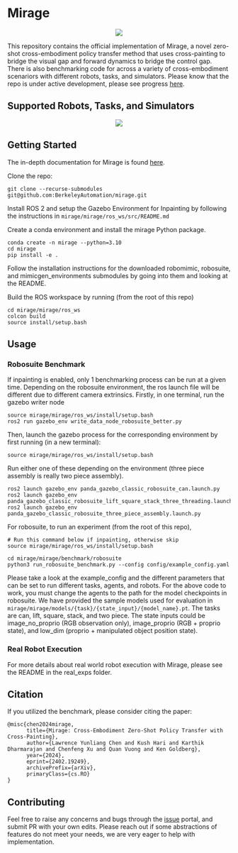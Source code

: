 # Mirage
<p align="center">
  <picture>
    <img src="https://github.com/BerkeleyAutomation/mirage/assets/52500655/3d724f08-48da-4d7d-9693-09f76dd4eefd">
  </picture>
</p>

This repository contains the official implementation of Mirage, a novel zero-shot cross-embodiment policy transfer method that uses cross-painting to bridge the visual gap and forward dynamics to bridge the control gap. There is also benchmarking code for across a variety of cross-embodiment scenariors with different robots, tasks, and simulators. Please know that the repo is under active development, please see progress [here](https://github.com/BerkeleyAutomation/mirage/issues/6). 

## Supported Robots, Tasks, and Simulators
<p align="center">
  <picture>
    <img src="https://github.com/BerkeleyAutomation/mirage/assets/52500655/0c566742-b398-4c84-b6ec-98ee68245c68">
  </picture>
</p>

## Getting Started
The in-depth documentation for Mirage is found [here](https://berkeleyautomation.github.io/mirage/).

Clone the repo:
```
git clone --recurse-submodules git@github.com:BerkeleyAutomation/mirage.git
```

Install ROS 2 and setup the Gazebo Environment for Inpainting by following the instructions in `mirage/mirage/ros_ws/src/README.md` 

Create a conda environment and install the mirage Python package.
```
conda create -n mirage --python=3.10
cd mirage
pip install -e .
```

Follow the installation instructions for the downloaded robomimic, robosuite, and mimicgen_environments submodules by going into them and looking at the README.

Build the ROS workspace by running (from the root of this repo)
```
cd mirage/mirage/ros_ws
colcon build
source install/setup.bash
```

## Usage
### Robosuite Benchmark
If inpainting is enabled, only 1 benchmarking process can be run at a given time.
Depending on the robosuite environment, the ros launch file will be different due to different camera extrinsics.
Firstly, in one terminal, run the gazebo writer node
```
source mirage/mirage/ros_ws/install/setup.bash
ros2 run gazebo_env write_data_node_robosuite_better.py
```

Then, launch the gazebo process for the corresponding environment by first running (in a new terminal):
```
source mirage/mirage/ros_ws/install/setup.bash
```
Run either one of these depending on the environment (three piece assembly is really two piece assembly).
```
ros2 launch gazebo_env panda_gazebo_classic_robosuite_can.launch.py
ros2 launch gazebo_env panda_gazebo_classic_robosuite_lift_square_stack_three_threading.launch.py
ros2 launch gazebo_env panda_gazebo_classic_robosuite_three_piece_assembly.launch.py
```

For robosuite, to run an experiment (from the root of this repo), 
```
# Run this command below if inpainting, otherwise skip
source mirage/mirage/ros_ws/install/setup.bash

cd mirage/mirage/benchmark/robosuite
python3 run_robosuite_benchmark.py --config config/example_config.yaml
```
Please take a look at the example_config and the different parameters that can be set to run different tasks, agents, and robots. For the above code to work, you must change the agents to the path for the model checkpoints in robosuite. We have provided the sample models used for evaluation in `mirage/mirage/models/{task}/{state_input}/{model_name}.pt`. The tasks are can, lift, square, stack, and two piece. The state inputs could be image_no_proprio (RGB observation only), image_proprio (RGB + proprio state), and low_dim (proprio + manipulated object position state).

### Real Robot Execution
For more details about real world robot execution with Mirage, please see the README in the real_exps folder.

## Citation
If you utilized the benchmark, please consider citing the paper:
```
@misc{chen2024mirage,
      title={Mirage: Cross-Embodiment Zero-Shot Policy Transfer with Cross-Painting}, 
      author={Lawrence Yunliang Chen and Kush Hari and Karthik Dharmarajan and Chenfeng Xu and Quan Vuong and Ken Goldberg},
      year={2024},
      eprint={2402.19249},
      archivePrefix={arXiv},
      primaryClass={cs.RO}
}
```

## Contributing
Feel free to raise any concerns and bugs through the [issue](https://github.com/BerkeleyAutomation/mirage/issues) portal, and submit PR with your own edits. Please reach out if some abstractions of features do not meet your needs, we are very eager to help with implementation.